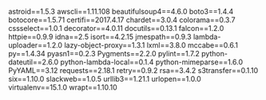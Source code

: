 astroid==1.5.3
awscli==1.11.108
beautifulsoup4==4.6.0
boto3==1.4.4
botocore==1.5.71
certifi==2017.4.17
chardet==3.0.4
colorama==0.3.7
cssselect==1.0.1
decorator==4.0.11
docutils==0.13.1
falcon==1.2.0
httpie==0.9.9
idna==2.5
isort==4.2.15
jmespath==0.9.3
lambda-uploader==1.2.0
lazy-object-proxy==1.3.1
lxml==3.8.0
mccabe==0.6.1
py==1.4.34
pyasn1==0.2.3
Pygments==2.2.0
pylint==1.7.2
python-dateutil==2.6.0
python-lambda-local==0.1.4
python-mimeparse==1.6.0
PyYAML==3.12
requests==2.18.1
retry==0.9.2
rsa==3.4.2
s3transfer==0.1.10
six==1.10.0
slackweb==1.0.5
urllib3==1.21.1
urlopen==1.0.0
virtualenv==15.1.0
wrapt==1.10.10
